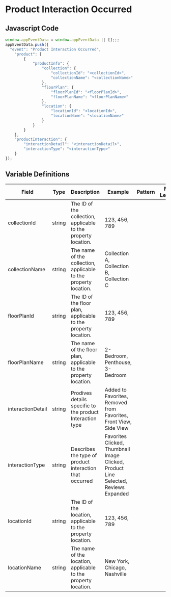 # Product Interaction Occurred

### 

## Javascript Code
```js
window.appEventData = window.appEventData || [];;;
appEventData.push({
  "event": "Product Interaction Occurred",
    "product": [
        {
            "productInfo": {
                "collection": {
                    "collectionId": "<collectionId>",
                    "collectionName": "<collectionName>"
                },
                "floorPlan": {
                    "floorPlanId": "<floorPlanId>",
                    "floorPlanName": "<floorPlanName>"
                },
                "location": {
                    "locationId": "<locationId>",
                    "locationName": "<locationName>"
                }
            }
        }
    ],
    "productInteraction": {
        "interactionDetail": "<interactionDetail>",
        "interactionType": "<interactionType>"
    }
});
```

## Variable Definitions

|Field|Type|Description|Example|Pattern|Min Length|Max Length|Minimum|Maximum|Multiple Of|
| --- | --- | --- | --- | --- | --- | --- | --- | --- | --- |
|collectionId|string|The ID of the collection, applicable to the property location.|123, 456, 789|||||||
|collectionName|string|The name of the collection, applicable to the property location.|Collection A, Collection B, Collection C|||||||
|floorPlanId|string|The ID of the floor plan, applicable to the property location.|123, 456, 789|||||||
|floorPlanName|string|The name of the floor plan, applicable to the property location.|2-Bedroom, Penthouse, 3-Bedroom|||||||
|interactionDetail|string|Prodives details specific to the product Interaction type|Added to Favorites, Removed from Favorites, Front View, Side View|||||||
|interactionType|string|Describes the type of product interaction that occurred|Favorites Clicked, Thumbnail Image Clicked, Product Line Selected, Reviews Expanded|||||||
|locationId|string|The ID of the location, applicable to the property location.|123, 456, 789|||||||
|locationName|string|The name of the location, applicable to the property location.|New York, Chicago, Nashville|||||||





